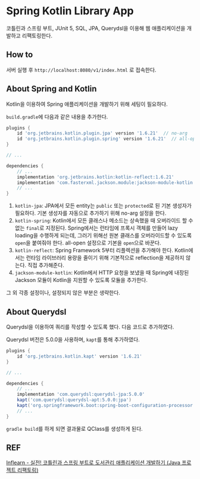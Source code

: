 # Spring Kotlin Library App

코틀린과 스프링 부트, JUnit 5, SQL, JPA, Querydsl을 이용해 웹 애플리케이션을 개발하고 리팩토링한다.

## How to

서버 실행 후 `http://localhost:8080/v1/index.html` 로 접속한다.

## About Spring and Kotlin

Kotlin을 이용하여 Spring 애플리케이션을 개발하기 위해 세팅이 필요하다.

`build.gradle`에 다음과 같은 내용을 추가한다.

```groovy
plugins {
    id 'org.jetbrains.kotlin.plugin.jpa' version '1.6.21'  // no-arg
    id 'org.jetbrains.kotlin.plugin.spring' version '1.6.21'  // all-open
}

// ...

dependencies {
    // ...
    implementation 'org.jetbrains.kotlin:kotlin-reflect:1.6.21'
    implementation 'com.fasterxml.jackson.module:jackson-module-kotlin:2.13.3'
    // ...
}
```

1. `kotlin-jpa`: JPA에서 모든 entity는 `public` 또는 `protected`로 된 기본 생성자가 필요하다. 기본 생성자를 자동으로 추가하기 위해 no-arg 설정을 한다.
2. `kotlin-spring`: Kotlin에서 모든 클래스나 메소드는 상속했을 때 오버라이드 할 수 없는 `final`로 지정된다. Spring에서는 런타임에 프록시 객체를 만들어 lazy loading을 수행하게 되는데, 그러기 위해선 원본 클래스를 오버라이드할 수 있도록 `open`을 붙여줘야 한다. all-open 설정으로 기본을 `open`으로 바꾼다.
3. `kotlin-reflect`: Spring Framework 5부터 리플렉션을 추가해야 한다. Kotlin에서는 런타임 라이브러리 용량을 줄이기 위해 기본적으로 reflection을 제공하지 않는다. 직접 추가해준다. 
4. `jackson-module-kotlin`: Kotlin에서 HTTP 요청을 보냈을 때 Spring에 내장된 Jackson 모듈이 Kotlin을 지원할 수 있도록 모듈을 추가한다.

그 외 각종 설정이나, 설정되지 않은 부분은 생략한다. 

## About Querydsl

Querydsl을 이용하여 쿼리를 작성할 수 있도록 했다. 다음 코드로 추가하였다.

Querydsl 버전은 5.0.0을 사용하며, `kapt`를 통해 추가하였다.

```groovy
plugins {
    id 'org.jetbrains.kotlin.kapt' version '1.6.21'
}

// ...

dependencies {
    // ...
    implementation 'com.querydsl:querydsl-jpa:5.0.0'
    kapt('com.querydsl:querydsl-apt:5.0.0:jpa')
    kapt('org.springframework.boot:spring-boot-configuration-processor')
    // ...
}
```

`gradle build`를 하게 되면 결과물로 QClass를 생성하게 된다.

## REF

[Inflearn - 실전! 코틀린과 스프링 부트로 도서관리 애플리케이션 개발하기 (Java 프로젝트 리팩토링)](https://www.inflearn.com/course/java-to-kotlin-2)
